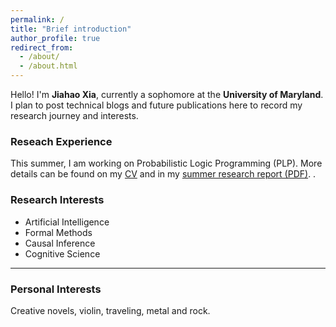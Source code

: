 ```yaml
---
permalink: /
title: "Brief introduction"
author_profile: true
redirect_from: 
  - /about/
  - /about.html
---
```

Hello! I'm **Jiahao Xia**, currently a sophomore at the **University of Maryland**.  
I plan to post technical blogs and future publications here to record my research journey and interests.

### Reseach Experience
This summer, I am working on Probabilistic Logic Programming (PLP).
More details can be found on my [CV](/cv.md) and in my [summer research report (PDF)](/files/ReportCAV.pdf.pdf).
.

### Research Interests

- Artificial Intelligence  
- Formal Methods  
- Causal Inference 
- Cognitive Science

---

### Personal Interests
Creative novels, violin, traveling, metal and rock.
